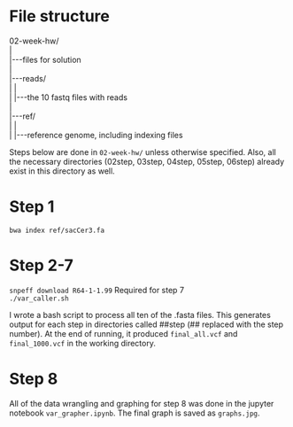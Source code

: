 # File structure
02-week-hw/  
|  
|---files for solution  
|  
|---reads/  
|   |  
|   |---the 10 fastq files with reads  
|  
|---ref/  
|   |  
|   |---reference genome, including indexing files  

Steps below are done in `02-week-hw/` unless otherwise specified. Also, all the necessary directories (02step, 03step, 04step, 05step, 06step) already exist in this directory as well.

# Step 1
`bwa index ref/sacCer3.fa`

# Step 2-7
`snpeff download R64-1-1.99` Required for step 7  
`./var_caller.sh`

I wrote a bash script to process all ten of the .fasta files. This generates output
for each step in directories called ##step (## replaced with the step number). At the end of running, it produced `final_all.vcf` and `final_1000.vcf` in the working directory.

# Step 8
All of the data wrangling and graphing for step 8 was done in the jupyter notebook `var_grapher.ipynb`. The final graph is saved as `graphs.jpg`.